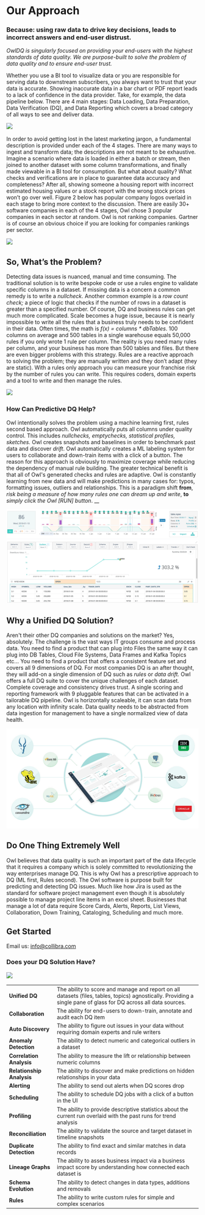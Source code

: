 # Our Approach

### Because: using raw data to drive key decisions, leads to incorrect answers and end-user distrust.

_OwlDQ is singularly focused on providing your end-users with the highest standards of data quality. We are purpose-built to solve the problem of data quality and to ensure end-user trust._

Whether you use a BI tool to visualize data or you are responsible for serving data to downstream subscribers, you always want to trust that your data is accurate. Showing inaccurate data in a bar chart or PDF report leads to a lack of confidence in the data provider.  Take, for example, the data pipeline below.  There are 4 main stages: Data Loading, Data Preparation, Data Verification (DQ), and Data Reporting which covers a broad category of all ways to see and deliver data.

![](../../.gitbook/assets/screen-shot-2019-12-18-at-12.55.28-pm.png)

In order to avoid getting lost in the latest marketing jargon, a fundamental description is provided under each of the 4 stages.  There are many ways to ingest and transform data; the descriptions are not meant to be exhaustive.  Imagine a scenario where data is loaded in either a batch or stream, then joined to another dataset with some column transformations, and finally made viewable in a BI tool for consumption.  But what about quality? What checks and verifications are in place to guarantee data accuracy and completeness?  After all, showing someone a housing report with incorrect estimated housing values or a stock report with the wrong stock prices won’t go over well. Figure 2 below has popular company logos overlaid in each stage to bring more context to the discussion. There are easily 30+ software companies in each of the 4 stages, Owl chose 3 popular companies in each sector at random. Owl is not ranking companies. Gartner is of course an obvious choice if you are looking for companies rankings per sector.

![](../../.gitbook/assets/screen-shot-2019-12-18-at-1.18.39-pm.png)

## So, What’s the Problem?

Detecting data issues is nuanced, manual and time consuming. The traditional solution is to write bespoke code or use a rules engine to validate specific columns in a dataset. If missing data is a concern a common remedy is to write a _nullcheck_. Another common example is a _row count check;_ a piece of logic that checks if the number of rows in a dataset is greater than a specified number. Of course, DQ and business rules can get much more complicated. Scale becomes a huge issue, because it is nearly impossible to write all the rules that a business truly needs to be confident in their data. Often times, the math is _f(x)  = columns \* dbTables_. 100 columns on average and 500 tables in a single warehouse equals 50,000 rules if you only wrote 1 rule per column. The reality is you need many rules per column, and your business has more than 500 tables and files. But there are even bigger problems with this strategy.  Rules are a reactive approach to solving the problem; they are manually written and they don’t adapt (they are static).  With a rules only approach you can measure your franchise risk by the number of rules you can write.  This requires coders, domain experts and a tool to write and then manage the rules.

![](../../.gitbook/assets/screen-shot-2019-12-18-at-1.48.13-pm.png)

### How Can Predictive DQ Help?

Owl intentionally solves the problem using a machine learning first, rules second based approach.  Owl automatically puts all columns under quality control.  This includes _nullchecks, emptychecks, statistical profiles, sketches._  Owl creates snapshots and baselines in order to benchmark past data and discover _drift_.  Owl automatically creates a ML labeling system for users to collaborate and down-train items with a click of a button.  The reason for this approach is obviously to maximize coverage while reducing the dependency of manual rule building.  The greater technical benefit is that all of Owl's generated checks and rules are adaptive.  Owl is constantly learning from new data and will make predictions in many cases for: typos, formatting issues, outliers and relationships.  This is a paradigm shift **from**, _risk being a measure of how many rules one can dream up and write_, **to** _simply click the Owl \[RUN] button_.               __&#x20;

![](../../.gitbook/assets/screen-shot-2019-12-18-at-1.50.34-pm.png)

## Why a Unified DQ Solution?

Aren't their other DQ companies and solutions on the market?  Yes, absolutely.  The challenge is the vast ways IT groups consume and process data.  You need to find a product that can plug into Files the same way it can plug into DB Tables, Cloud File Systems, Data Frames and Kafka Topics etc...  You need to find a product that offers a consistent feature set and covers all 9 dimensions of DQ.  For most companies DQ is an after thought, they will add-on a single dimension of DQ such as _rules_ or _data drift._  Owl offers a full DQ suite to cover the unique challenges of each dataset.  Complete coverage and consistency drives trust.  A single scoring and reporting framework with 9 pluggable features that can be activated in a tailorable DQ pipeline.  Owl is horizontally scaleable, it can scan data from any location with infinity scale.  Data quality needs to be abstracted from data ingestion for management to have a single normalized view of data health. &#x20;

![](../../.gitbook/assets/owl-unified-dq.jpg)

## Do One Thing Extremely Well

Owl believes that data quality is such an important part of the data lifecycle that it requires a company which is solely committed to revolutionizing the way enterprises manage DQ.  This is why Owl has a prescriptive approach to DQ (ML first, Rules second).  The Owl software is purpose built for predicting and detecting DQ issues.  Much like how Jira is used as the standard for software project management even though it is absolutely possible to manage project line items in an excel sheet.  Businesses that manage a lot of data require Score Cards, Alerts, Reports, List Views, Collaboration, Down Training, Cataloging, Scheduling and much more. &#x20;

## Get Started

Email us:  info@collibra.com

### Does your DQ Solution Have?

![](<../../.gitbook/assets/owldq-framework (1).png>)

|                           |                                                                                                                                                                    |
| ------------------------- | ------------------------------------------------------------------------------------------------------------------------------------------------------------------ |
| **Unified DQ**            | The ability to score and manage and report on all datasets (files, tables, topics) agnostically.  Providing a single pane of glass for DQ across all data sources. |
| **Collaboration**         | The ability for end-users to down-train, annotate and audit each DQ item                                                                                           |
| **Auto Discovery**        | The ability to figure out issues in your data without requiring domain experts and rule writers                                                                    |
| **Anomaly Detection**     | The ability to detect numeric and categorical outliers in a dataset                                                                                                |
| **Correlation Analysis**  | The ability to measure the lift or relationship between numeric columns                                                                                            |
| **Relationship Analysis** | The ability to discover and make predictions on hidden relationships in your data                                                                                  |
| **Alerting**              | The ability to send out alerts when DQ scores drop                                                                                                                 |
| **Scheduling**            | The ability to schedule DQ jobs with a click of a button in the UI                                                                                                 |
| **Profiling**             | The ability to provide descriptive statistics about the current run overlaid with the past runs for trend analysis                                                 |
| **Reconciliation**        | The ability to validate the source and target dataset in timeline snapshots                                                                                        |
| **Duplicate Detection**   | The ability to find exact and similar matches in data records                                                                                                      |
| **Lineage Graphs**        | The ability to asses business impact via a business impact score by understanding how connected each dataset is                                                    |
| **Schema Evolution**      | The ability to detect changes in data types, additions and removals                                                                                                |
| **Rules**                 | The ability to write custom rules for simple and complex scenarios                                                                                                 |

## &#x20; &#x20;
